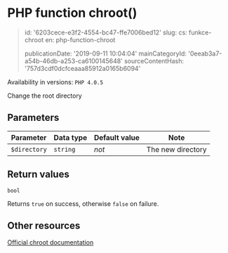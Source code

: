 PHP function chroot()
=====================

> id: '6203cece-e3f2-4554-bc47-ffe7006bed12'
> slug:
> 	cs: funkce-chroot
> 	en: php-function-chroot
> 
> publicationDate: '2019-09-11 10:04:04'
> mainCategoryId: '0eeab3a7-a54b-46db-a253-ca6100145648'
> sourceContentHash: '757d3cdf0dcfceaaa85912a0165b6094'

Availability in versions: `PHP 4.0.5`

Change the root directory


Parameters
--------------

| Parameter | Data type | Default value | Note |
|-----|-----|-----|-----|
| `$directory` | `string` | *not* | The new directory |


Return values
----------------

`bool`

Returns `true` on success, otherwise `false` on failure.

Other resources
------------

[Official chroot documentation](https://www.php.net/manual/en/function.chroot.php)
